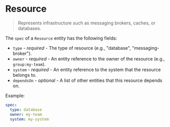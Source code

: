 # Resource

> Represents infrastructure such as messaging brokers, caches, or databases.

The `spec` of a `Resource` entity has the following fields:

* `type` - *required* - The type of resource (e.g., "database", "messaging-broker").
* `owner` - *required* - An entity reference to the owner of the resource (e.g., `group:my-team`).
* `system` - *required* - An entity reference to the system that the resource belongs to.
* `dependsOn` - *optional* - A list of other entities that this resource depends on.

Example:

```yaml
spec:
  type: database
  owner: my-team
  system: my-system
```
